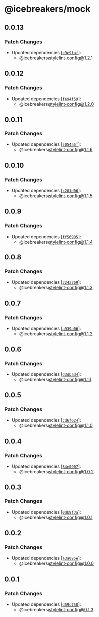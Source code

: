 # @icebreakers/mock

## 0.0.13

### Patch Changes

- Updated dependencies [[`e9e9faf`](https://github.com/sonofmagic/eslint-config/commit/e9e9faf3c55e368d61330da5d1251758f9bb0f62)]:
  - @icebreakers/stylelint-config@1.2.1

## 0.0.12

### Patch Changes

- Updated dependencies [[`fe94f59`](https://github.com/sonofmagic/eslint-config/commit/fe94f591a991b38845c1122693ba9e88f610cce9)]:
  - @icebreakers/stylelint-config@1.2.0

## 0.0.11

### Patch Changes

- Updated dependencies [[`5054a5f`](https://github.com/sonofmagic/eslint-config/commit/5054a5fddcffcfa2c3961bdefb5f0f68d4050077)]:
  - @icebreakers/stylelint-config@1.1.6

## 0.0.10

### Patch Changes

- Updated dependencies [[`c201d06`](https://github.com/sonofmagic/eslint-config/commit/c201d06b9e4d001c083f71c7b3819b61219a106c)]:
  - @icebreakers/stylelint-config@1.1.5

## 0.0.9

### Patch Changes

- Updated dependencies [[`ff56985`](https://github.com/sonofmagic/eslint-config/commit/ff5698537710eb3faedbdf6902d47b50f8243cd0)]:
  - @icebreakers/stylelint-config@1.1.4

## 0.0.8

### Patch Changes

- Updated dependencies [[`324a269`](https://github.com/sonofmagic/eslint-config/commit/324a269f66aba1a8c3a6243a8d77900792508ba8)]:
  - @icebreakers/stylelint-config@1.1.3

## 0.0.7

### Patch Changes

- Updated dependencies [[`a939a06`](https://github.com/sonofmagic/eslint-config/commit/a939a06c16c831fe56f1ebf46da6421e6ab56ba1)]:
  - @icebreakers/stylelint-config@1.1.2

## 0.0.6

### Patch Changes

- Updated dependencies [[`d3dbad4`](https://github.com/sonofmagic/eslint-config/commit/d3dbad46db6d3a2a8db252072917dda32aeeef8d)]:
  - @icebreakers/stylelint-config@1.1.1

## 0.0.5

### Patch Changes

- Updated dependencies [[`cd6f624`](https://github.com/sonofmagic/eslint-config/commit/cd6f624b3ab5c572b8147e8332cfd3786e5a74f2)]:
  - @icebreakers/stylelint-config@1.1.0

## 0.0.4

### Patch Changes

- Updated dependencies [[`84e0907`](https://github.com/sonofmagic/eslint-config/commit/84e0907133d66e497e949276c0c8a65f998feaad)]:
  - @icebreakers/stylelint-config@1.0.2

## 0.0.3

### Patch Changes

- Updated dependencies [[`0db8f3a`](https://github.com/sonofmagic/eslint-config/commit/0db8f3a871ca7efb797ce6dfdf532aef41ff8776)]:
  - @icebreakers/stylelint-config@1.0.1

## 0.0.2

### Patch Changes

- Updated dependencies [[`a3a085e`](https://github.com/sonofmagic/eslint-config/commit/a3a085e041267b66e6705d9f982bca213df90da4)]:
  - @icebreakers/stylelint-config@1.0.0

## 0.0.1

### Patch Changes

- Updated dependencies [[`d59c750`](https://github.com/sonofmagic/eslint-config/commit/d59c75001bef52bbf4cfa3c8f128ca91f2b1b67d)]:
  - @icebreakers/stylelint-config@0.1.3
